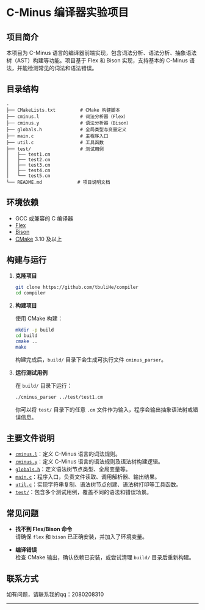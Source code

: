# C-Minus 编译器实验项目

## 项目简介

本项目为 C-Minus 语言的编译器前端实现，包含词法分析、语法分析、抽象语法树（AST）构建等功能。项目基于 Flex 和 Bison 实现，支持基本的 C-Minus 语法，并能检测常见的词法和语法错误。

## 目录结构

```
.
├── CMakeLists.txt         # CMake 构建脚本
├── cminus.l               # 词法分析器（Flex）
├── cminus.y               # 语法分析器（Bison）
├── globals.h              # 全局类型与变量定义
├── main.c                 # 主程序入口
├── util.c                 # 工具函数
├── test/                  # 测试用例
│   ├── test1.cm
│   ├── test2.cm
│   ├── test3.cm
│   ├── test4.cm
│   └── test5.cm
└── README.md             # 项目说明文档
```

## 环境依赖

- GCC 或兼容的 C 编译器
- [Flex](https://github.com/westes/flex)
- [Bison](https://www.gnu.org/software/bison/)
- [CMake](https://cmake.org/) 3.10 及以上

## 构建与运行

1. **克隆项目**

   ```sh
   git clone https://github.com/tbuliHe/compiler
   cd compiler
   ```

2. **构建项目**

   使用 CMake 构建：

   ```sh
   mkdir -p build
   cd build
   cmake ..
   make
   ```

   构建完成后，`build/` 目录下会生成可执行文件 `cminus_parser`。

3. **运行测试用例**

   在 `build/` 目录下运行：

   ```sh
   ./cminus_parser ../test/test1.cm
   ```

   你可以将 `test/` 目录下的任意 `.cm` 文件作为输入，程序会输出抽象语法树或错误信息。

## 主要文件说明

- [`cminus.l`](cminus.l)：定义 C-Minus 语言的词法规则。
- [`cminus.y`](cminus.y)：定义 C-Minus 语言的语法规则及语法树构建逻辑。
- [`globals.h`](globals.h)：定义语法树节点类型、全局变量等。
- [`main.c`](main.c)：程序入口，负责文件读取、调用解析器、输出结果。
- [`util.c`](util.c)：实现字符串复制、语法树节点创建、语法树打印等工具函数。
- [`test/`](test/)：包含多个测试用例，覆盖不同的语法和错误场景。

## 常见问题

- **找不到 Flex/Bison 命令**  
  请确保 `flex` 和 `bison` 已正确安装，并加入了环境变量。

- **编译错误**  
  检查 CMake 输出，确认依赖已安装，或尝试清理 `build/` 目录后重新构建。

## 联系方式

如有问题，请联系我的qq：2080208310

---